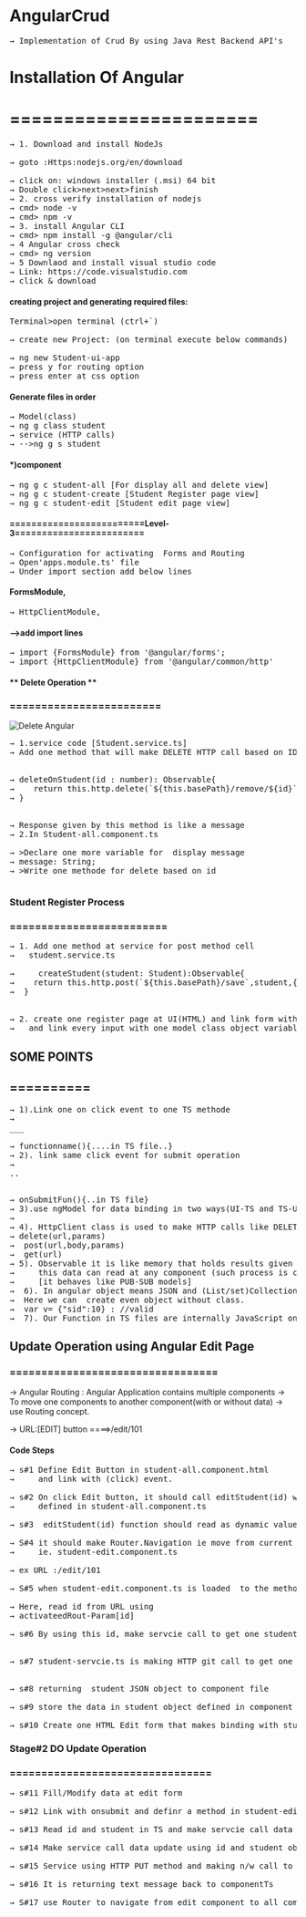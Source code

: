 # AngularCrud 
<pre>
&#8594; Implementation of Crud By using Java Rest Backend API's
</pre>
# Installation Of Angular
# =======================
<pre>
&#8594; 1. Download and install NodeJs
											
&#8594; goto :Https:nodejs.org/en/download
											
&#8594; click on: windows installer (.msi) 64 bit
&#8594; Double click>next>next>finish
&#8594; 2. cross verify installation of nodejs
&#8594; cmd> node -v
&#8594; cmd> npm -v
&#8594; 3. install Angular CLI
&#8594; cmd> npm install -g @angular/cli
&#8594; 4 Angular cross check
&#8594; cmd> ng version
&#8594; 5 Downlaod and install visual studio code
&#8594; Link: https://code.visualstudio.com
&#8594; click & download
</pre>
#### creating project and generating required files:
<pre
&#8594; open  --->Terminal>open terminal (ctrl+`)

&#8594; create new Project: (on terminal execute below commands)

&#8594; ng new Student-ui-app
&#8594; press y for routing option
&#8594; press enter at css option
</pre>
#### Generate files in order
<pre>
&#8594; Model(class)
&#8594; ng g class student
&#8594; service (HTTP calls)
&#8594; -->ng g s student
</pre>
#### *)component
<pre>
&#8594; ng g c student-all [For display all and delete view]
&#8594; ng g c student-create [Student Register page view]
&#8594; ng g c student-edit [Student edit page view]
</pre>
#### =========================Level-3========================
<pre>
&#8594; Configuration for activating  Forms and Routing 
&#8594; Open'apps.module.ts' file
&#8594; Under import section add below lines
</pre>
####    FormsModule,
<pre>
&#8594; HttpClientModule,
</pre>
#### -->add import lines
<pre>
&#8594; import {FormsModule} from '@angular/forms';
&#8594; import {HttpClientModule} from '@angular/common/http'
</pre>
#### ** Delete Operation **
###  ========================
![Delete Angular](https://user-images.githubusercontent.com/53596726/233992683-c89276e5-8adc-41ce-b6c9-ad6c4d191232.png)
<pre>
&#8594; 1.service code [Student.service.ts]
&#8594; Add one method that will make DELETE HTTP call based on ID.
 
 
&#8594; deleteOnStudent(id : number): Observable<any>{
&#8594;    return this.http.delete(`${this.basePath}/remove/${id}`,{responseType : `text`});
&#8594; }


&#8594; Response given by this method is like a message
&#8594; 2.In Student-all.component.ts

&#8594; >Declare one more variable for  display message
&#8594; message: String;
&#8594; >Write one methode for delete based on id
</pre>
<pre></pre>
### Student Register Process
### =========================
<pre>
&#8594; 1. Add one method at service for post method cell
&#8594;   student.service.ts
   
&#8594;     createStudent(student: Student):Observable<any>{
&#8594;    return this.http.post(`${this.basePath}/save`,student,{responseType:'text'});
&#8594;  }


&#8594; 2. create one register page at UI(HTML) and link form with submit event
&#8594;   and link every input with one model class object variable.
</pre>
## SOME POINTS
## ==========
<pre>
&#8594; 1).Link one on click event to one TS methode
&#8594; <div (click)="functionname()">___</div>
&#8594; functionname(){....in TS file..}
&#8594; 2). link same click event for submit operation
&#8594; <form (ngSubmit)="onSubmitFun()">..</form>
&#8594; onSubmitFun(){..in TS file}
&#8594; 3).use ngModel for data binding in two ways(UI-TS and TS-UI)
&#8594; <input..[(ngModel)]="objectName.variable"....>
&#8594; 4). HttpClient class is used to make HTTP calls like DELETE,POST,GET..etc
&#8594; delete(url,params)
&#8594;  post(url,body,params)
&#8594;  get(url)
&#8594; 5). Observable<T> it is like memory that holds results given by HTTP calls
&#8594;     this data can read at any component (such process is called as subscribe - read data).
&#8594; 	[it behaves like PUB-SUB models]
&#8594;  6). In angular object means JSON and (List/set)Collection means Array.
&#8594;  Here we can  create even object without class.
&#8594;  var v= {"sid":10} : //valid
&#8594;  7). Our Function in TS files are internally JavaScript only. 
</pre>
## Update Operation using Angular Edit Page
### =================================
&#8594; Angular Routing : Angular Application contains multiple components
&#8594; To move one components to another component(with or without data)
&#8594; use Routing concept.
				
&#8594; URL:[EDIT] button ====>/edit/101
				
#### Code Steps
<pre>
&#8594; s#1 Define Edit Button in student-all.component.html
&#8594;     and link with (click) event.
	 
&#8594; s#2 On click Edit button, it should call editStudent(id) which is
&#8594;     defined in student-all.component.ts
				
&#8594; s#3  editStudent(id) function should read as dynamic value

&#8594; S#4 it should make Router.Navigation ie move from current component to another component
&#8594;     ie. student-edit.component.ts
	 
&#8594; ex URL :/edit/101

&#8594; S#5 when student-edit.component.ts is loaded  to the method is executed after constructor
     
&#8594; Here, read id from URL using
&#8594; activateedRout-Param[id]
	 
&#8594; s#6 By using this id, make servcie call to get one student by id


&#8594; s#7 student-servcie.ts is making HTTP git call to get one object data /get/{101}ct


&#8594; s#8 returning  student JSON object to component file 

&#8594; s#9 store the data in student object defined in component class

&#8594; s#10 Create one HTML Edit form that makes binding with student object.
</pre>
### Stage#2 DO Update Operation 
### ================================
<pre>
&#8594; s#11 Fill/Modify data at edit form

&#8594; s#12 Link with onsubmit and definr a method in student-edit.component.ts file

&#8594; s#13 Read id and student in TS and make servcie call data update

&#8594; s#14 Make service call data update using id and student object

&#8594; s#15 Service using HTTP PUT method and making n/w call to backend app

&#8594; s#16 It is returning text message back to componentTs

&#8594; S#17 use Router to navigate from edit component to all component
</pre>
